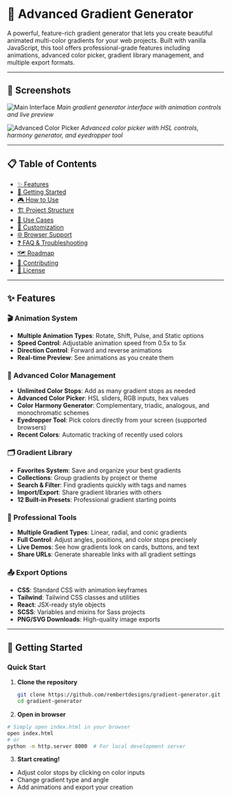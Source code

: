 # 🎨 Advanced Gradient Generator

A powerful, feature-rich gradient generator that lets you create beautiful animated multi-color gradients for your web projects. Built with vanilla JavaScript, this tool offers professional-grade features including animations, advanced color picker, gradient library management, and multiple export 
formats.

---

## 📸 Screenshots

![Main Interface](https://via.placeholder.com/800x500/667eea/ffffff?text=Gradient+Generator+Interface)
*Main gradient generator interface with animation controls and live preview*

![Advanced Color Picker](https://via.placeholder.com/600x400/764ba2/ffffff?text=Advanced+Color+Picker)
*Advanced color picker with HSL controls, harmony generator, and eyedropper tool*

---

## 📋 Table of Contents

- [✨ Features](#-features)
- [🚀 Getting Started](#-getting-started)
- [🎮 How to Use](#-how-to-use)
- [🏗️ Project Structure](#️-project-structure)
- [🎯 Use Cases](#-use-cases)
- [🔧 Customization](#-customization)
- [🌐 Browser Support](#-browser-support)
- [❓ FAQ & Troubleshooting](#-faq--troubleshooting)
- [🗺️ Roadmap](#️-roadmap)
- [🤝 Contributing](#-contributing)
- [📜 License](#-license)

---

## ✨ Features

### 🎬 Animation System
- **Multiple Animation Types**: Rotate, Shift, Pulse, and Static options
- **Speed Control**: Adjustable animation speed from 0.5x to 5x
- **Direction Control**: Forward and reverse animations
- **Real-time Preview**: See animations as you create them

### 🎨 Advanced Color Management
- **Unlimited Color Stops**: Add as many gradient stops as needed
- **Advanced Color Picker**: HSL sliders, RGB inputs, hex values
- **Color Harmony Generator**: Complementary, triadic, analogous, and monochromatic schemes
- **Eyedropper Tool**: Pick colors directly from your screen (supported browsers)
- **Recent Colors**: Automatic tracking of recently used colors

### 🗂️ Gradient Library
- **Favorites System**: Save and organize your best gradients
- **Collections**: Group gradients by project or theme
- **Search & Filter**: Find gradients quickly with tags and names
- **Import/Export**: Share gradient libraries with others
- **12 Built-in Presets**: Professional gradient starting points

### 🔧 Professional Tools
- **Multiple Gradient Types**: Linear, radial, and conic gradients
- **Full Control**: Adjust angles, positions, and color stops precisely
- **Live Demos**: See how gradients look on cards, buttons, and text
- **Share URLs**: Generate shareable links with all gradient settings

### 📤 Export Options
- **CSS**: Standard CSS with animation keyframes
- **Tailwind**: Tailwind CSS classes and utilities
- **React**: JSX-ready style objects
- **SCSS**: Variables and mixins for Sass projects
- **PNG/SVG Downloads**: High-quality image exports

---

## 🚀 Getting Started

### Quick Start
1. **Clone the repository**
   ```bash
   git clone https://github.com/rembertdesigns/gradient-generator.git
   cd gradient-generator
   ```
2. **Open in browser**
```bash
# Simply open index.html in your browser
open index.html
# or
python -m http.server 8000  # For local development server
```
3. **Start creating!**
- Adjust color stops by clicking on color inputs
- Change gradient type and angle
- Add animations and export your creation
